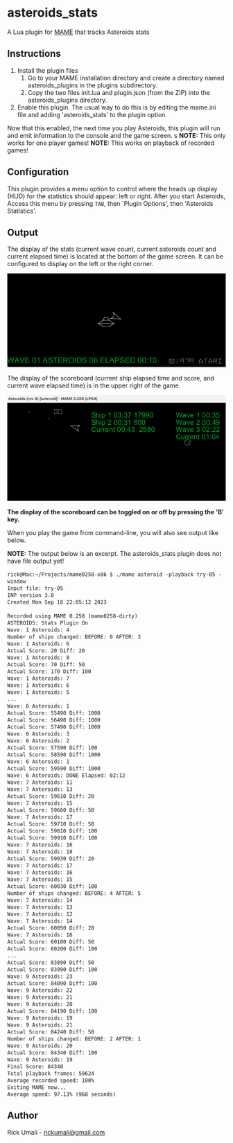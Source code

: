 # asteroids_stats

A Lua plugin for [MAME](https://www.mamedev.org) that tracks Asteroids stats

## Instructions

1. Install the plugin files
   1. Go to your MAME installation directory and create a directory named asteroids_plugins in the plugins subdirectory.
   1. Copy the two files init.lua and plugin.json (from the ZIP) into the asteroids_plugins directory.
1. Enable this plugin. The usual way to do this is by editing the mame.ini file and adding 'asteroids_stats' to the plugin option.

Now that this enabled, the next time you play Asteroids, this plugin will run and emit information to the console and the game screen.
s
**NOTE:** This only works for one player games!
**NOTE:** This works on playback of recorded games!

## Configuration

This plugin provides a menu option to control where the heads up display (HUD)
for the statistics should appear: left or right. After you start Asteroids,
Access this menu by pressing `TAB`, then `Plugin Options', then 'Asteroids
Statistics'.

## Output

The display of the stats (current wave count, current asteroids count and
current elapsed time) is located at the bottom of the game screen. It can be configured to
display on the left or the right corner.

![Display of stats on Asteroids game screen](asteroids_stats-display.png)

The display of the scoreboard (current ship elapsed time and score, and current wave
elapsed time) is in the upper right of the game.

![Display of scoreboard on Asteroids game screen](asteroids_stats-scoreboard.png)

**The display of the scoreboard can be toggled on or off by pressing the 'B' key.**

When you play the game from command-line, you will also see output like below.

**NOTE:** The output below is an excerpt. The asteroids_stats plugin does not have file output yet!

```
rick@Mac:~/Projects/mame0258-x86 $ ./mame asteroid -playback try-05 -window
Input file: try-05
INP version 3.0
Created Mon Sep 18 22:05:12 2023

Recorded using MAME 0.258 (mame0258-dirty)
ASTEROIDS: Stats Plugin On
Wave: 1 Asteroids: 4
Number of ships changed: BEFORE: 0 AFTER: 3
Wave: 1 Asteroids: 6
Actual Score: 20 Diff: 20
Wave: 1 Asteroids: 8
Actual Score: 70 Diff: 50
Actual Score: 170 Diff: 100
Wave: 1 Asteroids: 7
Wave: 1 Asteroids: 6
Wave: 1 Asteroids: 5
...
Wave: 6 Asteroids: 1
Actual Score: 55490 Diff: 1000
Actual Score: 56490 Diff: 1000
Actual Score: 57490 Diff: 1000
Wave: 6 Asteroids: 3
Wave: 6 Asteroids: 2
Actual Score: 57590 Diff: 100
Actual Score: 58590 Diff: 1000
Wave: 6 Asteroids: 1
Actual Score: 59590 Diff: 1000
Wave: 6 Asteroids: DONE Elapsed: 02:12
Wave: 7 Asteroids: 11
Wave: 7 Asteroids: 13
Actual Score: 59610 Diff: 20
Wave: 7 Asteroids: 15
Actual Score: 59660 Diff: 50
Wave: 7 Asteroids: 17
Actual Score: 59710 Diff: 50
Actual Score: 59810 Diff: 100
Actual Score: 59910 Diff: 100
Wave: 7 Asteroids: 16
Wave: 7 Asteroids: 18
Actual Score: 59930 Diff: 20
Wave: 7 Asteroids: 17
Wave: 7 Asteroids: 16
Wave: 7 Asteroids: 15
Actual Score: 60030 Diff: 100
Number of ships changed: BEFORE: 4 AFTER: 5
Wave: 7 Asteroids: 14
Wave: 7 Asteroids: 13
Wave: 7 Asteroids: 12
Wave: 7 Asteroids: 14
Actual Score: 60050 Diff: 20
Wave: 7 Asteroids: 16
Actual Score: 60100 Diff: 50
Actual Score: 60200 Diff: 100
...
Actual Score: 83890 Diff: 50
Actual Score: 83990 Diff: 100
Wave: 9 Asteroids: 23
Actual Score: 84090 Diff: 100
Wave: 9 Asteroids: 22
Wave: 9 Asteroids: 21
Wave: 9 Asteroids: 20
Actual Score: 84190 Diff: 100
Wave: 9 Asteroids: 19
Wave: 9 Asteroids: 21
Actual Score: 84240 Diff: 50
Number of ships changed: BEFORE: 2 AFTER: 1
Wave: 9 Asteroids: 20
Actual Score: 84340 Diff: 100
Wave: 9 Asteroids: 19
Final Score: 84340
Total playback frames: 59624
Average recorded speed: 100%
Exiting MAME now...
Average speed: 97.13% (968 seconds)
```

## Author

Rick Umali - rickumali@gmail.com
